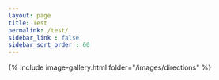 ```yaml
---
layout: page
title: Test
permalink: /test/
sidebar_link : false
sidebar_sort_order : 60
---
```


{% include image-gallery.html folder="/images/directions" %}